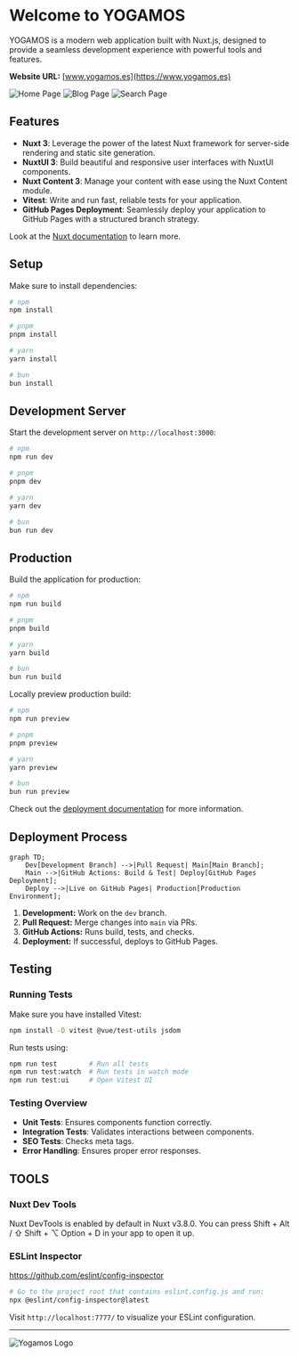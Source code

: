 # Welcome to YOGAMOS

YOGAMOS is a modern web application built with Nuxt.js, designed to provide a seamless development experience with powerful tools and features.

**Website URL:** [www.yogamos.es](https://www.yogamos.es)

<img src="https://www.yogamos.es/screenshots/home.png"  alt="Home Page">
<img src="https://www.yogamos.es/screenshots/blog.png"  alt="Blog Page">
<img src="https://www.yogamos.es/screenshots/search.png"  alt="Search Page">

## Features

- **Nuxt 3**: Leverage the power of the latest Nuxt framework for server-side rendering and static site generation.
- **NuxtUI 3**: Build beautiful and responsive user interfaces with NuxtUI components.
- **Nuxt Content 3**: Manage your content with ease using the Nuxt Content module.
- **Vitest**: Write and run fast, reliable tests for your application.
- **GitHub Pages Deployment**: Seamlessly deploy your application to GitHub Pages with a structured branch strategy.

Look at the [Nuxt documentation](https://nuxt.com/docs/getting-started/introduction) to learn more.

## Setup

Make sure to install dependencies:

```bash
# npm
npm install

# pnpm
pnpm install

# yarn
yarn install

# bun
bun install
```

## Development Server

Start the development server on `http://localhost:3000`:

```bash
# npm
npm run dev

# pnpm
pnpm dev

# yarn
yarn dev

# bun
bun run dev
```

## Production

Build the application for production:

```bash
# npm
npm run build

# pnpm
pnpm build

# yarn
yarn build

# bun
bun run build
```

Locally preview production build:

```bash
# npm
npm run preview

# pnpm
pnpm preview

# yarn
yarn preview

# bun
bun run preview
```

Check out the [deployment documentation](https://nuxt.com/docs/getting-started/deployment) for more information.

## Deployment Process

```mermaid
graph TD;
    Dev[Development Branch] -->|Pull Request| Main[Main Branch];
    Main -->|GitHub Actions: Build & Test| Deploy[GitHub Pages Deployment];
    Deploy -->|Live on GitHub Pages| Production[Production Environment];
```

1. **Development:** Work on the `dev` branch.
2. **Pull Request:** Merge changes into `main` via PRs.
3. **GitHub Actions:** Runs build, tests, and checks.
4. **Deployment:** If successful, deploys to GitHub Pages.

## Testing

### Running Tests

Make sure you have installed Vitest:

```bash
npm install -D vitest @vue/test-utils jsdom
```

Run tests using:

```bash
npm run test        # Run all tests
npm run test:watch  # Run tests in watch mode
npm run test:ui     # Open Vitest UI
```

### Testing Overview

- **Unit Tests**: Ensures components function correctly.
- **Integration Tests**: Validates interactions between components.
- **SEO Tests**: Checks meta tags.
- **Error Handling**: Ensures proper error responses.

## TOOLS

### Nuxt Dev Tools

Nuxt DevTools is enabled by default in Nuxt v3.8.0. You can press Shift + Alt / ⇧ Shift + ⌥ Option + D in your app to open it up.

### ESLint Inspector

https://github.com/eslint/config-inspector

```bash
# Go to the project root that contains eslint.config.js and run:
npx @eslint/config-inspector@latest
```

Visit `http://localhost:7777/` to visualize your ESLint configuration.

---

<img src="https://www.yogamos.es/yogamos_logo.svg" alt="Yogamos Logo">
